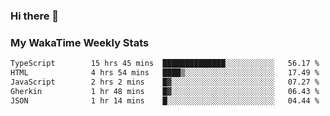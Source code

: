 ### Hi there 👋

<!--
**royschrauwen/royschrauwen** is a ✨ _special_ ✨ repository because its `README.md` (this file) appears on your GitHub profile.

Here are some ideas to get you started:

- 🔭 I’m currently working on ...
- 🌱 I’m currently learning ...
- 👯 I’m looking to collaborate on ...
- 🤔 I’m looking for help with ...
- 💬 Ask me about ...
- 📫 How to reach me: ...
- 😄 Pronouns: ...
- ⚡ Fun fact: ...
-->


### My WakaTime Weekly Stats
<!--START_SECTION:waka-->

```txt
TypeScript        15 hrs 45 mins  ██████████████░░░░░░░░░░░   56.17 %
HTML              4 hrs 54 mins   ████▒░░░░░░░░░░░░░░░░░░░░   17.49 %
JavaScript        2 hrs 2 mins    █▓░░░░░░░░░░░░░░░░░░░░░░░   07.27 %
Gherkin           1 hr 48 mins    █▓░░░░░░░░░░░░░░░░░░░░░░░   06.43 %
JSON              1 hr 14 mins    █░░░░░░░░░░░░░░░░░░░░░░░░   04.44 %
```

<!--END_SECTION:waka-->
